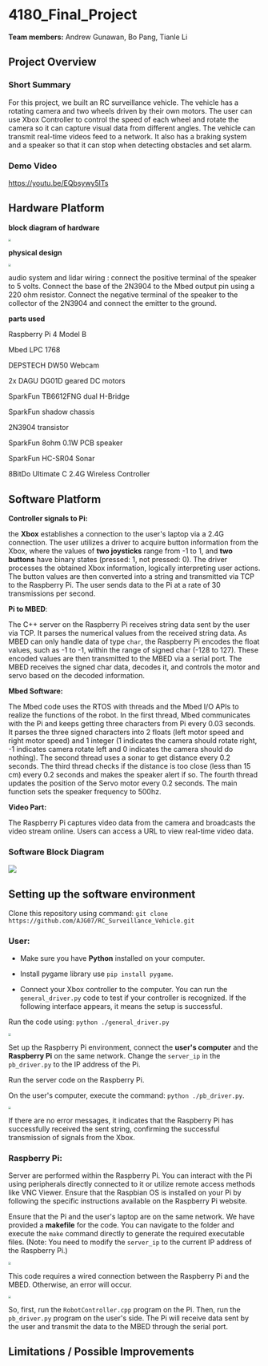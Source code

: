 # 4180_Final_Project
**Team members:** Andrew Gunawan, Bo Pang, Tianle Li
## Project Overview
### Short Summary
For this project, we built an RC surveillance vehicle. The vehicle has a rotating camera and two wheels driven by their own motors. The user can use Xbox Controller to control the speed of each wheel and rotate the camera so it can capture visual data from different angles. The vehicle can transmit real-time videos feed to a network. It also has a braking system and a speaker so that it can stop when detecting obstacles and set alarm.
### Demo Video
https://youtu.be/EQbsywy5lTs
## Hardware Platform

**block diagram of hardware**

<img src="./Pictures/block diagram.png" style="zoom:33%;" />

**physical design**

<img src="./Pictures/schematic.png" style="zoom:33%;" />

audio system and lidar wiring : connect the positive terminal of the speaker to 5 volts. Connect the base of the 2N3904 to the Mbed output pin using a 220 ohm resistor. Connect the negative terminal of the speaker to the collector of the  2N3904 and connect the emitter to the ground.

**parts used**

Raspberry Pi 4 Model B

Mbed LPC 1768

DEPSTECH DW50 Webcam

2x DAGU DG01D geared DC motors

SparkFun TB6612FNG dual H-Bridge

SparkFun shadow chassis

 2N3904 transistor
 
SparkFun 8ohm 0.1W PCB speaker

SparkFun HC-SR04 Sonar

8BitDo Ultimate C 2.4G Wireless Controller


## Software Platform

**Controller signals to Pi:**

the **Xbox** establishes a connection to the user's laptop via a 2.4G connection. The user utilizes a driver to acquire button information from the Xbox, where the values of **two joysticks** range from -1 to 1, and **two buttons** have binary states (pressed: 1, not pressed: 0). The driver processes the obtained Xbox information, logically interpreting user actions. The button values are then converted into a string and transmitted via TCP to the Raspberry Pi. The user sends data to the Pi at a rate of 30 transmissions per second.

**Pi to MBED**:

The C++ server on the Raspberry Pi receives string data sent by the user via TCP. It parses the numerical values from the received string data. As MBED can only handle data of type `char`, the Raspberry Pi encodes the float values, such as -1 to -1, within the range of signed char (-128 to 127). These encoded values are then transmitted to the MBED via a serial port. The MBED receives the signed char data, decodes it, and controls the motor and servo based on the decoded information.

**Mbed Software:**

The Mbed code uses the RTOS with threads and the Mbed I/O APIs to realize the functions of the robot. In the first thread, Mbed communicates with the Pi and keeps getting three characters from Pi every 0.03 seconds. It parses the three signed characters into 2 floats (left motor speed and right motor speed) and 1 integer (1 indicates the camera should rotate right, -1  indicates camera rotate left and 0 indicates the camera should do nothing). The second thread uses a sonar to get distance every 0.2 seconds. The third thread checks if the distance is too close (less than 15 cm) every 0.2 seconds and makes the speaker alert  if so. The fourth thread updates the position of the Servo motor every 0.2 seconds. The main function sets the speaker frequency to 500hz.

**Video Part:**

The Raspberry Pi captures video data from the camera and broadcasts the video stream online. Users can access a URL to view real-time video data.

### Software Block Diagram

![](./Pictures/software.jpg)

## Setting up the software environment

Clone this repository using command: `git clone https://github.com/AJG07/RC_Surveillance_Vehicle.git`

### User: 

* Make sure you have **Python** installed on your computer. 

* Install pygame library use `pip install pygame`.

* Connect your Xbox controller to the computer. You can run the `general_driver.py` code to test if your controller is recognized. If the following interface appears, it means the setup is successful.

Run the code using: `python ./general_driver.py`

<img src="./Pictures/joy.png" style="zoom:33%;" />

Set up the Raspberry Pi environment, connect the **user's computer** and the **Raspberry Pi** on the same network. Change the `server_ip` in the `pb_driver.py` to the IP address of the Pi.

Run the server code on the Raspberry Pi.

On the user's computer, execute the command: `python ./pb_driver.py`.

<img src="./Pictures/IP.png" style="zoom:33%;" />

If there are no error messages, it indicates that the Raspberry Pi has successfully received the sent string, confirming the successful transmission of signals from the Xbox.

### Raspberry Pi:

Server are performed within the Raspberry Pi. You can interact with the Pi using peripherals directly connected to it or utilize remote access methods like VNC Viewer. Ensure that the Raspbian OS is installed on your Pi by following the specific instructions available on the Raspberry Pi website.

Ensure that the Pi and the user's laptop are on the same network. We have provided a **makefile** for the code. You can navigate to the folder and execute the `make` command directly to generate the required executable files. (Note: You need to modify the `server_ip` to the current IP address of the Raspberry Pi.)

<img src="./Pictures/server_ip.png" style="zoom:33%;" />

This code requires a wired connection between the Raspberry Pi and the MBED. Otherwise, an error will occur.

<img src="./Pictures/connect_embed.png" style="zoom:33%;" />

So, first, run the `RobotController.cpp` program on the Pi. Then, run the `pb_driver.py` program on the user's side. The Pi will receive data sent by the user and transmit the data to the MBED through the serial port.

## Limitations / Possible Improvements

